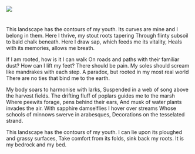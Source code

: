 <a href="https://www.kent-maps.online"><img src="https://kent-map.github.io/mdpress/juncture/ve-button.png"></a>
<param ve-config title="Ham Brooks, Seen from the Main Road" author="Diana Hirst" layout="vtl" 
banner="https://stor.artstor.org/stor/b4b1e2ee-a94d-4fd6-aec2-2bf7902abfb6">

<param ve-entity eid="Q3126292" aliases="Ham">

#

This landscape has the contours of my youth.
Its curves are mine and I belong in them.
Here I thrive, my stout roots tapering
Through flinty subsoil to bald chalk beneath.
Here I draw sap, which feeds me its vitality, 
Heals with its memories, allows me breath.
<param ve-image url="https://upload.wikimedia.org/wikipedia/commons/thumb/b/b0/View_across_Ham_Brooks_-_geograph.org.uk_-_944615.jpg/640px-View_across_Ham_Brooks_-_geograph.org.uk_-_944615.jpg" label="View across Ham Brooks" attribution="Nick Smith" license="CC BY-SA 2.0">

If I am rooted, how is it I can walk
On roads and paths with their familiar dust?
How can I lift my feet?  There should be pain.
My soles should scream like mandrakes with each step.
A paradox, but rooted in my most real world
There are no ties that bind me to the earth.

My body soars to harmonise with larks,
Suspended in a web of song above the harvest fields.
The drifting fluff of poplars guides me to the marsh
Where peewits forage, pens behind their ears, 
And musk of water plants invades the air. 
With sapphire damselflies I hover over streams
Whose schools of minnows swerve in arabesques,
Decorations on the tesselated strand.

This landscape has the contours of my youth.
I can lie upon its ploughed and grassy surfaces,
Take comfort from its folds, sink back my roots. 
It is my bedrock and my bed.
